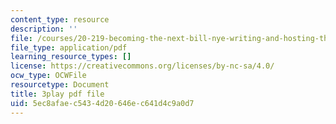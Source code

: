 ```yaml
---
content_type: resource
description: ''
file: /courses/20-219-becoming-the-next-bill-nye-writing-and-hosting-the-educational-show-january-iap-2015/5ec8afaec5434d20646ec641d4c9a0d7_AjK2zF9yN0k.pdf
file_type: application/pdf
learning_resource_types: []
license: https://creativecommons.org/licenses/by-nc-sa/4.0/
ocw_type: OCWFile
resourcetype: Document
title: 3play pdf file
uid: 5ec8afae-c543-4d20-646e-c641d4c9a0d7
---
```


